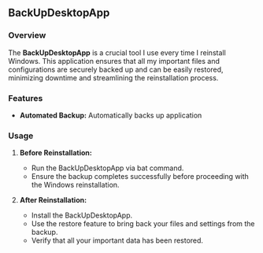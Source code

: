 ## BackUpDesktopApp

### Overview
The **BackUpDesktopApp** is a crucial tool I use every time I reinstall Windows. This application ensures that all my important files and configurations are securely backed up and can be easily restored, minimizing downtime and streamlining the reinstallation process.

### Features
- **Automated Backup:** Automatically backs up application

### Usage
1. **Before Reinstallation:**
   - Run the BackUpDesktopApp via bat command.
   - Ensure the backup completes successfully before proceeding with the Windows reinstallation.

2. **After Reinstallation:**
   - Install the BackUpDesktopApp.
   - Use the restore feature to bring back your files and settings from the backup.
   - Verify that all your important data has been restored.
